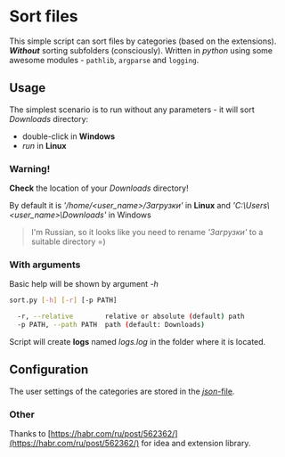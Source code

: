 # Sort files

This simple script can sort files by categories (based on the extensions). ***Without*** sorting subfolders (consciously). Written in *python* using some awesome modules - `pathlib`, `argparse` and `logging`.

## Usage

The simplest scenario is to run without any parameters - it will sort *Downloads* directory:

* double-click in **Windows**
* *run* in **Linux**

### **Warning!**

**Check** the location of your *Downloads* directory!

By default it is *'/home/<user_name>/Загрузки'* in **Linux** and *'C:\Users\\<user_name>\Downloads'* in Windows

> I'm Russian, so it looks like you need to rename *'Загрузки'* to a suitable directory =)

### **With arguments**

Basic help will be shown by argument *-h*

```bash
sort.py [-h] [-r] [-p PATH]

  -r, --relative        relative or absolute (default) path
  -p PATH, --path PATH  path (default: Downloads)
```

Script will create **logs** named *logs.log* in the folder where it is located.

## Configuration

The user settings of the categories are stored in the [*json*-file](extension_lib.json).

### Other

Thanks to [https://habr.com/ru/post/562362/](https://habr.com/ru/post/562362/)
for idea and extension library.
